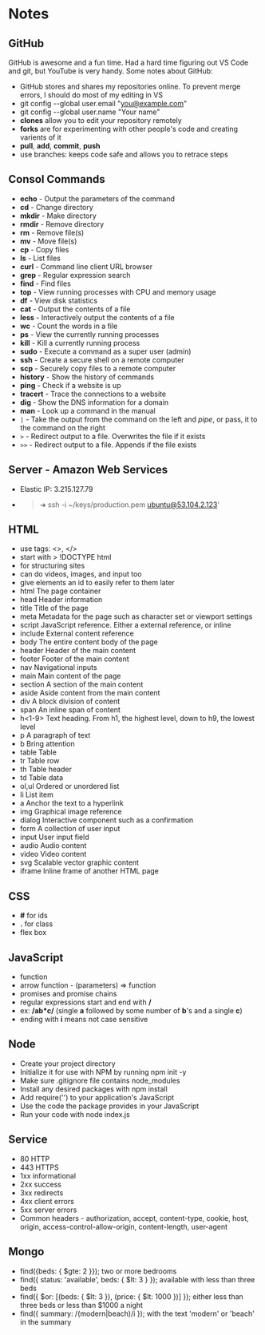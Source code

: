 # Notes

## GitHub
GitHub is awesome and a fun time. Had a hard time figuring out VS Code and git, but YouTube is very handy. Some notes about GitHub:
- GitHub stores and shares my repositories online. To prevent merge errors, I should do most of my editing in VS
- git config --global user.email "you@example.com"
- git config --global user.name "Your name"
- **clones** allow you to edit your repository remotely
- **forks** are for experimenting with other people's code and creating varients of it
- **pull**, **add**, **commit**, **push**
- use branches: keeps code safe and allows you to retrace steps

## Consol Commands
- **echo** - Output the parameters of the command
- **cd** - Change directory
- **mkdir** - Make directory
- **rmdir** - Remove directory
- **rm** - Remove file(s)
- **mv** - Move file(s)
- **cp** - Copy files
- **ls** - List files
- **curl** - Command line client URL browser
- **grep** - Regular expression search
- **find** - Find files
- **top** - View running processes with CPU and memory usage
- **df** - View disk statistics
- **cat** - Output the contents of a file
- **less** - Interactively output the contents of a file
- **wc** - Count the words in a file
- **ps** - View the currently running processes
- **kill** - Kill a currently running process
- **sudo** - Execute a command as a super user (admin)
- **ssh** - Create a secure shell on a remote computer
- **scp** - Securely copy files to a remote computer
- **history** - Show the history of commands
- **ping** - Check if a website is up
- **tracert** - Trace the connections to a website
- **dig** - Show the DNS information for a domain
- **man** - Look up a command in the manual
- `|` - Take the output from the command on the left and _pipe_, or pass, it to the command on the right
- `>` - Redirect output to a file. Overwrites the file if it exists
- `>>` - Redirect output to a file. Appends if the file exists

## Server - Amazon Web Services
- Elastic IP: 3.215.127.79
- > ➜  ssh -i ~/keys/production.pem ubuntu@53.104.2.123'

## HTML
- use tags: <>, </>
- start with > !DOCTYPE html
- for structuring sites
- can do videos, images, and input too
- give elements an id to easily refer to them later
- html	The page container
- head	Header information
- title	Title of the page
- meta	Metadata for the page such as character set or viewport settings
- script	JavaScript reference. Either a external reference, or inline
- include	External content reference
- body	The entire content body of the page
- header	Header of the main content
- footer	Footer of the main content
- nav	Navigational inputs
- main	Main content of the page
- section	A section of the main content
- aside	Aside content from the main content
- div	A block division of content
- span	An inline span of content
- h<1-9>	Text heading. From h1, the highest level, down to h9, the lowest level
- p	A paragraph of text
- b	Bring attention
- table	Table
- tr	Table row
- th	Table header
- td	Table data
- ol,ul	Ordered or unordered list
- li	List item
- a	Anchor the text to a hyperlink
- img	Graphical image reference
- dialog	Interactive component such as a confirmation
- form	A collection of user input
- input	User input field
- audio	Audio content
- video	Video content
- svg	Scalable vector graphic content
- iframe	Inline frame of another HTML page

## CSS
- **#** for ids
- **.** for class
- flex box

## JavaScript
- function
- arrow function - (parameters) => function
- promises and promise chains
- regular expressions start and end with **/**
- ex: **/ab*c/** (single **a** followed by some number of **b**'s and a single **c**)
- ending with **i** means not case sensitive

## Node
- Create your project directory
- Initialize it for use with NPM by running npm init -y
- Make sure .gitignore file contains node_modules
- Install any desired packages with npm install <package name here>
- Add require('<package name here>') to your application's JavaScript
- Use the code the package provides in your JavaScript
- Run your code with node index.js

## Service
- 80 HTTP
- 443 HTTPS
- 1xx informational
- 2xx success
- 3xx redirects
- 4xx client errors
- 5xx server errors
- Common headers - authorization, accept, content-type, cookie, host, origin, access-control-allow-origin, content-length, user-agent

## Mongo
- find({beds: { $gte: 2 }}); two or more bedrooms
- find({ status: 'available', beds: { $lt: 3 } }); available with less than three beds
- find({ $or: [(beds: { $lt: 3 }), (price: { $lt: 1000 })] }); either less than three beds or less than $1000 a night
- find({ summary: /(modern|beach)/i }); with the text 'modern' or 'beach' in the summary